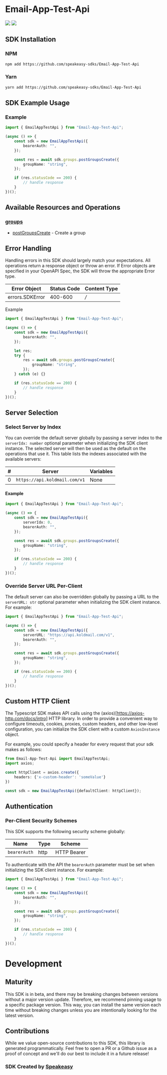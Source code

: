 # Email-App-Test-Api

<div align="left">
    <a href="https://speakeasyapi.dev/"><img src="https://custom-icon-badges.demolab.com/badge/-Built%20By%20Speakeasy-212015?style=for-the-badge&logoColor=FBE331&logo=speakeasy&labelColor=545454" /></a>
    <a href="https://github.com/speakeasy-sdks/Email-App-Test-Api.git/actions"><img src="https://img.shields.io/github/actions/workflow/status/speakeasy-sdks/Email-App-Test-Api/speakeasy_sdk_generation.yml?style=for-the-badge" /></a>
    
</div>

<!-- Start SDK Installation -->
## SDK Installation

### NPM

```bash
npm add https://github.com/speakeasy-sdks/Email-App-Test-Api
```

### Yarn

```bash
yarn add https://github.com/speakeasy-sdks/Email-App-Test-Api
```
<!-- End SDK Installation -->

## SDK Example Usage
<!-- Start SDK Example Usage -->
### Example

```typescript
import { EmailAppTestApi } from "Email-App-Test-Api";

(async () => {
    const sdk = new EmailAppTestApi({
        bearerAuth: "",
    });

    const res = await sdk.groups.postGroupsCreate({
        groupName: "string",
    });

    if (res.statusCode == 200) {
        // handle response
    }
})();

```
<!-- End SDK Example Usage -->

<!-- Start SDK Available Operations -->
## Available Resources and Operations


### [groups](docs/sdks/groups/README.md)

* [postGroupsCreate](docs/sdks/groups/README.md#postgroupscreate) - Create a group
<!-- End SDK Available Operations -->

<!-- Start Dev Containers -->

<!-- End Dev Containers -->



<!-- Start Error Handling -->
## Error Handling

Handling errors in this SDK should largely match your expectations.  All operations return a response object or throw an error.  If Error objects are specified in your OpenAPI Spec, the SDK will throw the appropriate Error type.

| Error Object    | Status Code     | Content Type    |
| --------------- | --------------- | --------------- |
| errors.SDKError | 400-600         | */*             |

Example

```typescript
import { EmailAppTestApi } from "Email-App-Test-Api";

(async () => {
    const sdk = new EmailAppTestApi({
        bearerAuth: "",
    });

    let res;
    try {
        res = await sdk.groups.postGroupsCreate({
            groupName: "string",
        });
    } catch (e) {}

    if (res.statusCode == 200) {
        // handle response
    }
})();

```
<!-- End Error Handling -->



<!-- Start Server Selection -->
## Server Selection

### Select Server by Index

You can override the default server globally by passing a server index to the `serverIdx: number` optional parameter when initializing the SDK client instance. The selected server will then be used as the default on the operations that use it. This table lists the indexes associated with the available servers:

| # | Server | Variables |
| - | ------ | --------- |
| 0 | `https://api.koldmail.com/v1` | None |

#### Example

```typescript
import { EmailAppTestApi } from "Email-App-Test-Api";

(async () => {
    const sdk = new EmailAppTestApi({
        serverIdx: 0,
        bearerAuth: "",
    });

    const res = await sdk.groups.postGroupsCreate({
        groupName: "string",
    });

    if (res.statusCode == 200) {
        // handle response
    }
})();

```


### Override Server URL Per-Client

The default server can also be overridden globally by passing a URL to the `serverURL: str` optional parameter when initializing the SDK client instance. For example:
```typescript
import { EmailAppTestApi } from "Email-App-Test-Api";

(async () => {
    const sdk = new EmailAppTestApi({
        serverURL: "https://api.koldmail.com/v1",
        bearerAuth: "",
    });

    const res = await sdk.groups.postGroupsCreate({
        groupName: "string",
    });

    if (res.statusCode == 200) {
        // handle response
    }
})();

```
<!-- End Server Selection -->



<!-- Start Custom HTTP Client -->
## Custom HTTP Client

The Typescript SDK makes API calls using the (axios)[https://axios-http.com/docs/intro] HTTP library.  In order to provide a convenient way to configure timeouts, cookies, proxies, custom headers, and other low-level configuration, you can initialize the SDK client with a custom `AxiosInstance` object.

For example, you could specify a header for every request that your sdk makes as follows:

```typescript
from Email-App-Test-Api import EmailAppTestApi;
import axios;

const httpClient = axios.create({
    headers: {'x-custom-header': 'someValue'}
})

const sdk = new EmailAppTestApi({defaultClient: httpClient});
```
<!-- End Custom HTTP Client -->



<!-- Start Authentication -->
## Authentication

### Per-Client Security Schemes

This SDK supports the following security scheme globally:

| Name         | Type         | Scheme       |
| ------------ | ------------ | ------------ |
| `bearerAuth` | http         | HTTP Bearer  |

To authenticate with the API the `bearerAuth` parameter must be set when initializing the SDK client instance. For example:
```typescript
import { EmailAppTestApi } from "Email-App-Test-Api";

(async () => {
    const sdk = new EmailAppTestApi({
        bearerAuth: "",
    });

    const res = await sdk.groups.postGroupsCreate({
        groupName: "string",
    });

    if (res.statusCode == 200) {
        // handle response
    }
})();

```
<!-- End Authentication -->

<!-- Placeholder for Future Speakeasy SDK Sections -->

# Development

## Maturity

This SDK is in beta, and there may be breaking changes between versions without a major version update. Therefore, we recommend pinning usage
to a specific package version. This way, you can install the same version each time without breaking changes unless you are intentionally
looking for the latest version.

## Contributions

While we value open-source contributions to this SDK, this library is generated programmatically.
Feel free to open a PR or a Github issue as a proof of concept and we'll do our best to include it in a future release!

### SDK Created by [Speakeasy](https://docs.speakeasyapi.dev/docs/using-speakeasy/client-sdks)
